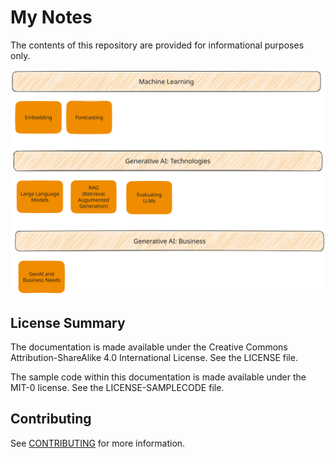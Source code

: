 # My Notes
The contents of this repository are provided for informational purposes only. 



![readme](./images/readme.svg)





## License Summary

The documentation is made available under the Creative Commons Attribution-ShareAlike 4.0 International License. See the LICENSE file.

The sample code within this documentation is made available under the MIT-0 license. See the LICENSE-SAMPLECODE file.

## Contributing

See [CONTRIBUTING](CONTRIBUTING.md#security-issue-notifications) for more information.
